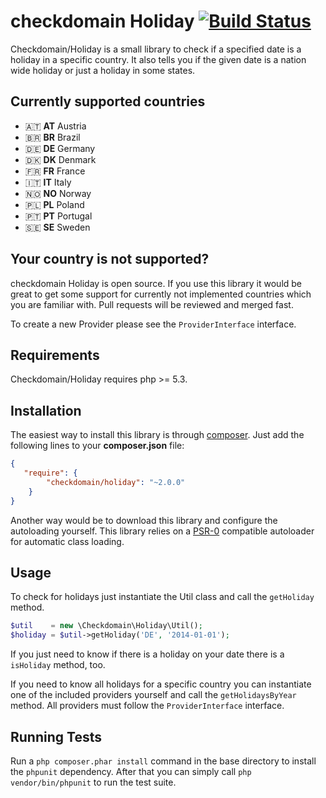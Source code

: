 # checkdomain Holiday [![Build Status](https://travis-ci.org/checkdomain/Holiday.png?branch=master)](https://travis-ci.org/checkdomain/Holiday)

Checkdomain/Holiday is a small library to check if a specified date is a holiday in a specific country. It also tells you if the given date is a nation wide holiday or just a holiday in some states.


## Currently supported countries

- 🇦🇹  **AT** Austria
- 🇧🇷  **BR** Brazil
- 🇩🇪  **DE** Germany
- 🇩🇰  **DK** Denmark
- 🇫🇷  **FR** France
- 🇮🇹  **IT** Italy
- 🇳🇴  **NO** Norway
- 🇵🇱  **PL** Poland
- 🇵🇹  **PT** Portugal
- 🇸🇪  **SE** Sweden

## Your country is not supported?

checkdomain Holiday is open source. If you use this library it would be great to get some support for currently not implemented countries which you are familiar with. Pull requests will be reviewed and merged fast.

To create a new Provider please see the `ProviderInterface` interface.


## Requirements

Checkdomain/Holiday requires php >= 5.3.


## Installation

The easiest way to install this library is through [composer](http://getcomposer.org/). Just add the following lines to your **composer.json** file:

```json
{
   "require": {
        "checkdomain/holiday": "~2.0.0"
    }
}
```

Another way would be to download this library and configure the autoloading yourself. This library relies on a [PSR-0](https://github.com/php-fig/fig-standards/blob/master/accepted/PSR-0.md) compatible autoloader for automatic class loading.


## Usage

To check for holidays just instantiate the Util class and call the `getHoliday` method.

```php
$util    = new \Checkdomain\Holiday\Util();
$holiday = $util->getHoliday('DE', '2014-01-01');
```

If you just need to know if there is a holiday on your date there is a `isHoliday` method, too.

If you need to know all holidays for a specific country you can instantiate one of the included providers yourself and call the `getHolidaysByYear` method. All providers must follow the `ProviderInterface` interface.


## Running Tests

Run a `php composer.phar install` command in the base directory to install the `phpunit` dependency. After that you can simply call `php vendor/bin/phpunit` to run the test suite.
